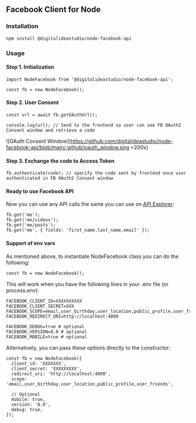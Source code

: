 ## Facebook Client for Node

### Installation

```
npm install @digitalideastudio/node-facebook-api
```

### Usage


#### Step 1. Initialization

```
import NodeFacebook from '@digitalideastudio/node-facebook-api';

const fb = new NodeFacebook();
```

#### Step 2. User Consent

```
const url = await fb.getOAuthUrl();

console.log(url); // Send to the frontend so user can see FB OAuth2 Consent window and retrieve a code
```

![OAuth Consent Window](https://github.com/digitalideastudio/node-facebook-api/blob/main/.github/oauth_window.png =200x)

#### Step 3. Exchange the code to Access Token

```
fb.authenticate(code); // specify the code sent by frontend once user authenticated in FB OAuth2 Consent window
```

#### Ready to use Facebook API

Now you can use any API calls the same you can use on [API Explorer](https://developers.facebook.com/tools/explorer/):

```
fb.get('me');
fb.get('me/videos');
fb.get('me/posts');
fb.get('me', { fields: 'first_name,last_name,email' });

```

#### Support of env vars

As mentioned above, to instantiate NodeFacebook class you can do the following:

```
const fb = new NodeFacebook();
```

This will work when you have the following lines in your .env file (or process.env):

```
FACEBOOK_CLIENT_ID=XXXXXXXXXX
FACEBOOK_CLIENT_SECRET=XXX
FACEBOOK_SCOPE=email,user_birthday,user_location,public_profile,user_friends
FACEBOOK_REDIRECT_URI=http://localhost:4000

FACEBOOK_DEBUG=true # optional
FACEBOOK_VERSION=8.0 # optional
FACEBOOK_MOBILE=true # optional
```

Alternatively, you can pass these options directly to the constructor:

```
const fb = new NodeFacebook({
  client_id: 'XXXXXXX',
  client_secret: 'XXXXXXXXX',
  redirect_uri: 'http://localhost:4000',
  scope: 'email,user_birthday,user_location,public_profile,user_friends',

  // Optional
  mobile: true,
  version: '8.0',
  debug: true,
});
```

